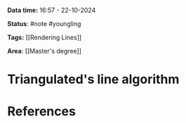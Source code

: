 **Data time:** 16:57 - 22-10-2024

**Status**: #note #youngling 

**Tags:** [[Rendering Lines]]

**Area**: [[Master's degree]]
# Triangulated's line algorithm


# References